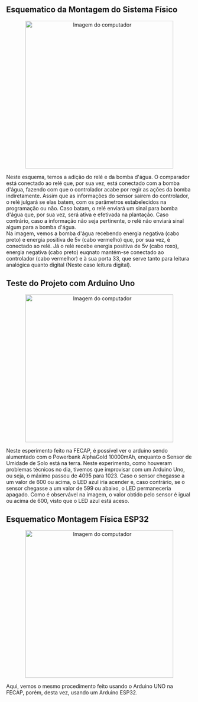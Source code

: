 ## Esquematico da Montagem do Sistema Físico
<p align="center">
    <img src="https://github.com/user-attachments/assets/b7d44df1-4f6a-4868-afb9-3c32f1cb3ef6" alt="Imagem do computador" width="400" />
</p>

Neste esquema, temos a adição do relé e da bomba d'água. O comparador está conectado ao relé que, por sua vez, está conectado com a bomba d'água, fazendo com que o controlador acabe por regir as ações da bomba indiretamente. Assim que as informações do sensor saírem do controlador, o relé julgará se elas batem, com os parâmetros estabelecidos na programação ou não. Caso batam, o relé enviará um sinal para bomba d'água que, por sua vez, será ativa e efetivada na plantação. Caso contrário, caso a informação não seja pertinente, o relé não enviará sinal algum para a bomba d'água.<br>
Na imagem, vemos a bomba d'água recebendo energia negativa (cabo preto) e energia positiva de 5v (cabo vermelho) que, por sua vez, é conectado ao relé. Já o relé recebe energia positiva de 5v (cabo roxo), energia negativa (cabo preto) euqnato mantém-se conectado ao controlador (cabo vermelhor) e à sua porta 33, que serve tanto para leitura analógica quanto digital (Neste caso leitura digital).<br>

## Teste do Projeto com Arduino Uno
<p align="center">
    <img src="https://github.com/user-attachments/assets/7cbb9847-a3ea-4e5e-af9a-962c691d239a" alt="Imagem do computador" width="400" />

</p> 

Neste esperimento feito na FECAP, é possível ver o arduino sendo alumentado com o Powerbank AlphaGold 10000mAh, enquanto o Sensor de Umidade de Solo está na terra. Neste experimento, como houveram problemas técnicos no dia, tivemos que improvisar com um Arduino Uno, ou seja, o máximo passou de 4095 para 1023. Caso o sensor chegasse a um valor de 600 ou acima, o LED azul iria acender e, caso contrário, se o sensor chegasse a um valor de 599 ou abaixo, o LED permaneceria apagado. Como é observável na imagem, o valor obtido pelo sensor é igual ou acima de 600, visto que o LED azul está aceso.

## Esquematico Montagem Física ESP32
<p align="center">
    <img src="https://github.com/user-attachments/assets/b00b5cd8-870c-4a2a-9cd9-23631f02a7ca" alt="Imagem do computador" width="400" />
</p>

Aqui, vemos o mesmo procedimento feito usando o Arduino UNO na FECAP, porém, desta vez, usando um Arduino ESP32.
